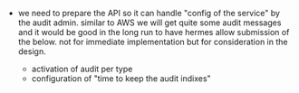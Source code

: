 * we need to prepare the API so it can handle "config of the service" by the
 audit admin. similar to AWS we will get quite some audit messages and it 
 would be good in the long run to have hermes allow submission of the below. 
 not for immediate implementation but for consideration in the design.
 
  * activation of audit per type
  * configuration of "time to keep the audit indixes"
